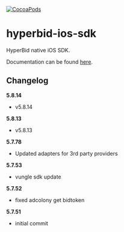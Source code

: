 [![CocoaPods](https://img.shields.io/cocoapods/v/HyperBidiOS.svg)](https://cocoapods.org/pods/HyperBidiOS)

hyperbid-ios-sdk
================

HyperBid native iOS SDK.

Documentation can be found [here](https://docs.hyperbid.com/#/en-us/ios/GetStarted/HyperBid_Get_Started).

Changelog
---------
**5.8.14**
* v5.8.14

<!--(CHANGELOG_TOP)-->
**5.8.13**
* v5.8.13


**5.7.78**
* Updated adapters for 3rd party providers

**5.7.53**
* vungle sdk update

**5.7.52**
* fixed adcolony get bidtoken

**5.7.51**
* initial commit


